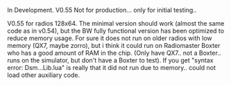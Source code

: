 In Development.  V0.55
Not for production... only for initial testing..

V0.55 for radios 128x64.   The minimal version should work (almost the same code as in v0.54), but the BW fully functional version has been optimized to reduce memory usage. For sure it does not run on older radios with low memory (QX7, maybe zorro), but i think it could run on Radiomaster Boxter who has a good amount of RAM in the chip. (Only have QX7.. not a Boxter.. runs on the simulator, but don't have a Boxter to test). If you get "syntax error: Dsm...Lib.lua" is really that it did not run due to memory.. could not load other auxiliary code.
 
